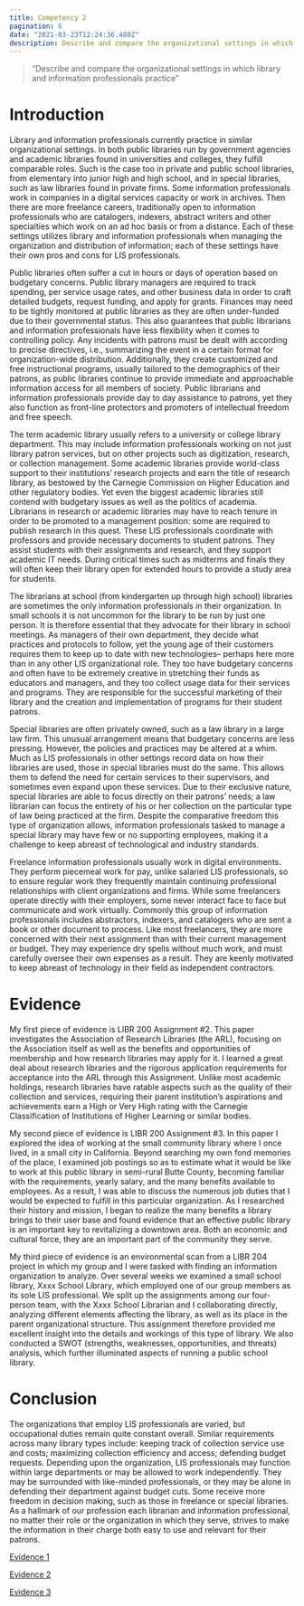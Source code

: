 ```yaml
---
title: Competency 2
pagination: 6
date: "2021-03-23T12:24:36.480Z"
description: Describe and compare the organizational settings in which library and information professionals practice
---
```


> “Describe and compare the organizational settings in which library and information professionals practice”



# Introduction



Library and information professionals currently practice in similar organizational settings. In both public libraries run by government agencies and academic libraries found in universities and colleges, they fulfill comparable roles. Such is the case too in private and public school libraries, from elementary into junior high and high school, and in special libraries, such as law libraries found in private firms. Some information professionals work in companies in a digital services capacity or work in archives. Then there are more freelance careers, traditionally open to information professionals who are catalogers, indexers, abstract writers and other specialties which work on an ad hoc basis or from a distance. Each of these settings utilizes library and information professionals when managing the organization and distribution of information; each of these settings have their own pros and cons for LIS professionals.



Public libraries often suffer a cut in hours or days of operation based on budgetary concerns. Public library managers are required to track spending, per service usage rates, and other business data in order to craft detailed budgets, request funding, and apply for grants. Finances may need to be tightly monitored at public libraries as they are often under-funded due to their governmental status. This also guarantees that public librarians and information professionals have less flexibility when it comes to controlling policy. Any incidents with patrons must be dealt with according to precise directives, i.e., summarizing the event in a certain format for organization-wide distribution. Additionally, they create customized and free instructional programs, usually tailored to the demographics of their patrons, as public libraries continue to provide immediate and approachable information access for all members of society. Public librarians and information professionals provide day to day assistance to patrons, yet they also function as front-line protectors and promoters of intellectual freedom and free speech.



The term academic library usually refers to a university or college library department. This may include information professionals working on not just library patron services, but on other projects such as digitization, research, or collection management. Some academic libraries provide world-class support to their institutions’ research projects and earn the title of research library, as bestowed by the Carnegie Commission on Higher Education and other regulatory bodies. Yet even the biggest academic libraries still contend with budgetary issues as well as the politics of academia. Librarians in research or academic libraries may have to reach tenure in order to be promoted to a management position: some are required to publish research in this quest. These LIS professionals coordinate with professors and provide necessary documents to student patrons. They assist students with their assignments and research, and they support academic IT needs. During critical times such as midterms and finals they will often keep their library open for extended hours to provide a study area for students.



The librarians at school (from kindergarten up through high school) libraries are sometimes the only information professionals in their organization. In small schools it is not uncommon for the library to be run by just one person. It is therefore essential that they advocate for their library in school meetings. As managers of their own department, they decide what practices and protocols to follow, yet the young age of their customers requires them to keep up to date with new technologies– perhaps here more than in any other LIS organizational role. They too have budgetary concerns and often have to be extremely creative in stretching their funds as educators and managers, and they too collect usage data for their services and programs. They are responsible for the successful marketing of their library and the creation and implementation of programs for their student patrons.



Special libraries are often privately owned, such as a law library in a large law firm. This unusual arrangement means that budgetary concerns are less pressing. However, the policies and practices may be altered at a whim. Much as LIS professionals in other settings record data on how their libraries are used, those in special libraries must do the same. This allows them to defend the need for certain services to their supervisors, and sometimes even expand upon these services. Due to their exclusive nature, special libraries are able to focus directly on their patrons’ needs; a law librarian can focus the entirety of his or her collection on the particular type of law being practiced at the firm. Despite the comparative freedom this type of organization allows, information professionals tasked to manage a special library may have few or no supporting employees, making it a challenge to keep abreast of technological and industry standards.



Freelance information professionals usually work in digital environments. They perform piecemeal work for pay, unlike salaried LIS professionals, so to ensure regular work they frequently maintain continuing professional relationships with client organizations and firms. While some freelancers operate directly with their employers, some never interact face to face but communicate and work virtually. Commonly this group of information professionals includes abstractors, indexers, and catalogers who are sent a book or other document to process. Like most freelancers, they are more concerned with their next assignment than with their current management or budget. They may experience dry spells without much work, and must carefully oversee their own expenses as a result. They are keenly motivated to keep abreast of technology in their field as independent contractors.



# Evidence



My first piece of evidence is LIBR 200 Assignment #2. This paper investigates the Association of Research Libraries (the ARL), focusing on the Association itself as well as the benefits and opportunities of membership and how research libraries may apply for it. I learned a great deal about research libraries and the rigorous application requirements for acceptance into the ARL through this Assignment. Unlike most academic holdings, research libraries have ratable aspects such as the quality of their collection and services, requiring their parent institution’s aspirations and achievements earn a High or Very High rating with the Carnegie Classification of Institutions of Higher Learning or similar bodies.



My second piece of evidence is LIBR 200 Assignment #3. In this paper I explored the idea of working at the small community library where I once lived, in a small city in California. Beyond searching my own fond memories of the place, I examined job postings so as to estimate what it would be like to work at this public library in semi-rural Butte County, becoming familiar with the requirements, yearly salary, and the many benefits available to employees. As a result, I was able to discuss the numerous job duties that I would be expected to fulfill in this particular organization. As I researched their history and mission, I began to realize the many benefits a library brings to their user base and found evidence that an effective public library is an important key to revitalizing a downtown area. Both an economic and cultural force, they are an important part of the community they serve.



My third piece of evidence is an environmental scan from a LIBR 204 project in which my group and I were tasked with finding an information organization to analyze. Over several weeks we examined a small school library, Xxxx School Library, which employed one of our group members as its sole LIS professional. We split up the assignments among our four-person team, with the Xxxx School Librarian and I collaborating directly, analyzing different elements affecting the library, as well as its place in the parent organizational structure. This assignment therefore provided me excellent insight into the details and workings of this type of library. We also conducted a SWOT (strengths, weaknesses, opportunities, and threats) analysis, which further illuminated aspects of running a public school library.



# Conclusion



The organizations that employ LIS professionals are varied, but occupational duties remain quite constant overall. Similar requirements across many library types include: keeping track of collection service use and costs; maximizing collection efficiency and access; defending budget requests. Depending upon the organization, LIS professionals may function within large departments or may be allowed to work independently. They may be surrounded with like-minded professionals, or they may be alone in defending their department against budget cuts. Some receive more freedom in decision making, such as those in freelance or special libraries. As a hallmark of our profession each librarian and information professional, no matter their role or the organization in which they serve, strives to make the information in their charge both easy to use and relevant for their patrons.


[Evidence 1](200.Assign2.docx.pdf)

[Evidence 2](200-BrownAssign3.doc.pdf)

[Evidence 3](204.EnvironmentalScan.docx.pdf)
